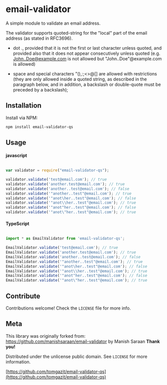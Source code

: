 # email-validator
A simple module to validate an email address.

The validator supports quoted-string for the "local" part of the email address (as stated in RFC3696).

* dot ., provided that it is not the first or last character unless quoted, and provided also that it does not appear consecutively unless quoted (e.g. John..Doe@example.com is not allowed but "John..Doe"@example.com is allowed)

* space and special characters "(),:;<>@[\] are allowed with restrictions (they are only allowed inside a quoted string, as described in the paragraph below, and in addition, a backslash or double-quote must be preceded by a backslash);

## Installation
Install via NPM:

```bash
npm install email-validator-qs

```

## Usage

#### javascript

```javascript

var validator = require("email-validator-qs");

validator.validate('test@email.com'); // true
validator.validate('another.test@email.com'); // true
validator.validate('another..test@email.com'); // false
validator.validate('"another..test"@email.com'); // true
validator.validate('"anot\her..test"@email.com'); // false
validator.validate('"anot\\her..test"@email.com'); // true
validator.validate('"anot"her..test"@email.com'); // false
validator.validate('"anot\"her..test"@email.com'); // true

```

#### TypeScript

```typescript

import * as EmailValidator from 'email-validator-qs';

EmailValidator.validate('test@email.com'); // true
EmailValidator.validate('another.test@email.com'); // true
EmailValidator.validate('another..test@email.com'); // false
EmailValidator.validate('"another..test"@email.com'); // true
EmailValidator.validate('"anot\her..test"@email.com'); // false
EmailValidator.validate('"anot\\her..test"@email.com'); // true
EmailValidator.validate('"anot"her..test"@email.com'); // false
EmailValidator.validate('"anot\"her..test"@email.com'); // true

```

## Contribute

Contributions welcome! Check the ``LICENSE`` file for more info.

## Meta

This library was originally forked from:
https://github.com/manishsaraan/email-validator by Manish Saraan
**Thank you!**

Distributed under the unlicense public domain. See ``LICENSE`` for more information.

[https://github.com/tomgazit/email-validator-qs](https://github.com/tomgazit/email-validator-qs)
